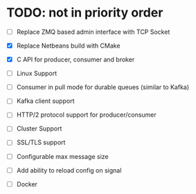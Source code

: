 
# TODO: not in priority order

- [ ] Replace ZMQ based admin interface with TCP Socket
- [X] Replace Netbeans build with CMake
- [X]  C API for producer, consumer and broker
- [ ]  Linux Support
- [ ] Consumer in pull mode for durable queues (similar to Kafka)
- [ ] Kafka client support
- [ ] HTTP/2 protocol support for producer/consumer
- [ ] Cluster Support
- [ ] SSL/TLS support
- [ ] Configurable max message size
- [ ] Add ability to reload config on signal
- [ ] Docker



